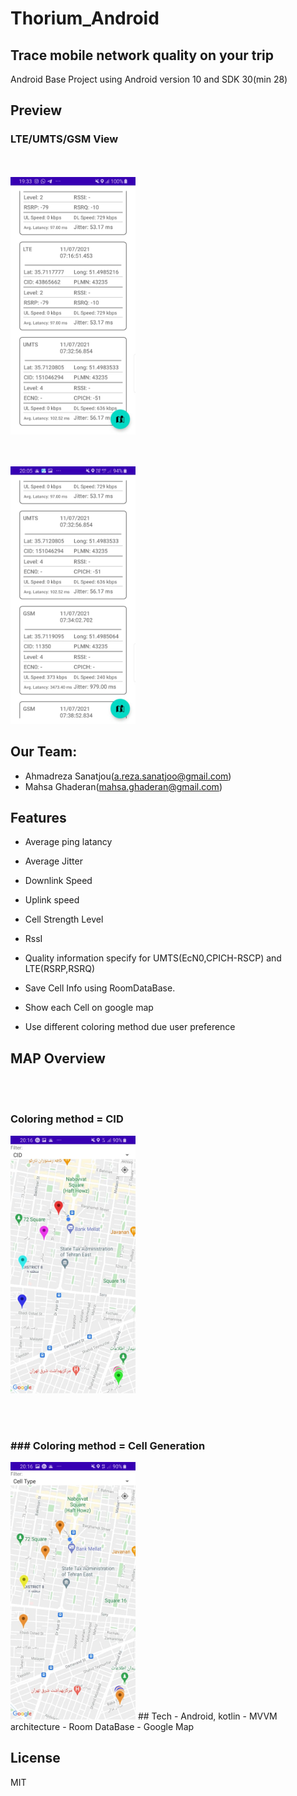 # Thorium_Android
## Trace mobile network quality on your trip

Android Base Project using Android version 10 and SDK 30(min 28)

## Preview

### LTE/UMTS/GSM View
<br/><br/>
<img src="images/lte-umts.jpeg" alt="home prev" width="200"/>

<br/><br/>
<img src="images/umts-gsm.jpeg" alt="map prev" width="200"/>

## Our Team:
- Ahmadreza Sanatjou(a.reza.sanatjoo@gmail.com)
- Mahsa Ghaderan(mahsa.ghaderan@gmail.com)

## Features

-  Average ping latancy
-  Average Jitter
-  Downlink Speed
-  Uplink speed
-  Cell Strength Level
-  RssI
-  Quality information specify for UMTS(EcN0,CPICH-RSCP) and LTE(RSRP,RSRQ)

- Save Cell Info using RoomDataBase.
- Show each Cell on google map
- Use different coloring method due user preference

## MAP Overview

<br/><br/>
### Coloring method = CID
<img src="images/id.jpeg" alt="home prev" width="200"/>


<br/><br/>
### ### Coloring method = Cell Generation
<img src="images/type.jpeg" alt="map prev" width="200"/>
## Tech
- Android, kotlin
- MVVM architecture
- Room DataBase
- Google Map




## License

MIT
